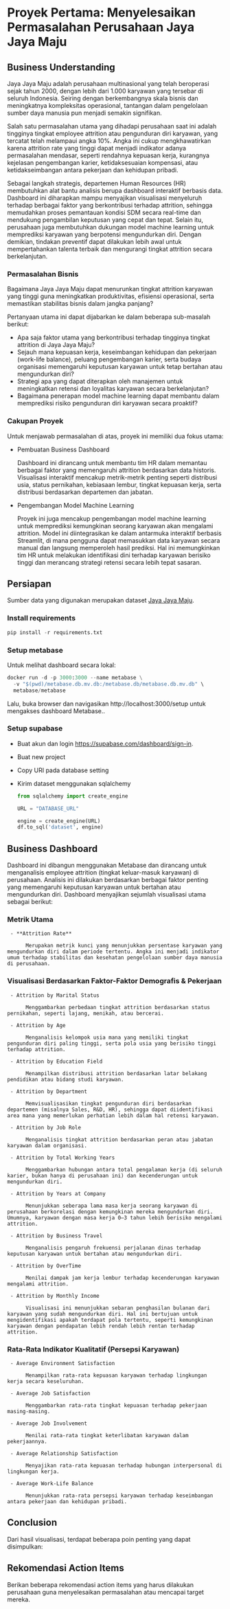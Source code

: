# Proyek Pertama: Menyelesaikan Permasalahan Perusahaan Jaya Jaya Maju

## Business Understanding

Jaya Jaya Maju adalah perusahaan multinasional yang telah beroperasi sejak tahun 2000, dengan lebih dari 1.000 karyawan yang tersebar di seluruh Indonesia. Seiring dengan berkembangnya skala bisnis dan meningkatnya kompleksitas operasional, tantangan dalam pengelolaan sumber daya manusia pun menjadi semakin signifikan.

Salah satu permasalahan utama yang dihadapi perusahaan saat ini adalah tingginya tingkat employee attrition atau pengunduran diri karyawan, yang tercatat telah melampaui angka 10%. Angka ini cukup mengkhawatirkan karena attrition rate yang tinggi dapat menjadi indikator adanya permasalahan mendasar, seperti rendahnya kepuasan kerja, kurangnya kejelasan pengembangan karier, ketidaksesuaian kompensasi, atau ketidakseimbangan antara pekerjaan dan kehidupan pribadi.

Sebagai langkah strategis, departemen Human Resources (HR) membutuhkan alat bantu analisis berupa dashboard interaktif berbasis data. Dashboard ini diharapkan mampu menyajikan visualisasi menyeluruh terhadap berbagai faktor yang berkontribusi terhadap attrition, sehingga memudahkan proses pemantauan kondisi SDM secara real-time dan mendukung pengambilan keputusan yang cepat dan tepat. Selain itu, perusahaan juga membutuhkan dukungan model machine learning untuk memprediksi karyawan yang berpotensi mengundurkan diri. Dengan demikian, tindakan preventif dapat dilakukan lebih awal untuk mempertahankan talenta terbaik dan mengurangi tingkat attrition secara berkelanjutan.

### Permasalahan Bisnis

Bagaimana Jaya Jaya Maju dapat menurunkan tingkat attrition karyawan yang tinggi guna meningkatkan produktivitas, efisiensi operasional, serta memastikan stabilitas bisnis dalam jangka panjang?

Pertanyaan utama ini dapat dijabarkan ke dalam beberapa sub-masalah berikut:

- Apa saja faktor utama yang berkontribusi terhadap tingginya tingkat attrition di Jaya Jaya Maju?
- Sejauh mana kepuasan kerja, keseimbangan kehidupan dan pekerjaan (work-life balance), peluang pengembangan karier, serta budaya organisasi memengaruhi keputusan karyawan untuk tetap bertahan atau mengundurkan diri?
- Strategi apa yang dapat diterapkan oleh manajemen untuk meningkatkan retensi dan loyalitas karyawan secara berkelanjutan?
- Bagaimana penerapan model machine learning dapat membantu dalam memprediksi risiko pengunduran diri karyawan secara proaktif?

### Cakupan Proyek

Untuk menjawab permasalahan di atas, proyek ini memiliki dua fokus utama:

- Pembuatan Business Dashboard

  Dashboard ini dirancang untuk membantu tim HR dalam memantau berbagai faktor yang memengaruhi attrition berdasarkan data historis. Visualisasi interaktif mencakup metrik-metrik penting seperti distribusi usia, status pernikahan, kebiasaan lembur, tingkat kepuasan kerja, serta distribusi berdasarkan departemen dan jabatan.

- Pengembangan Model Machine Learning

  Proyek ini juga mencakup pengembangan model machine learning untuk memprediksi kemungkinan seorang karyawan akan mengalami attrition. Model ini diintegrasikan ke dalam antarmuka interaktif berbasis Streamlit, di mana pengguna dapat memasukkan data karyawan secara manual dan langsung memperoleh hasil prediksi. Hal ini memungkinkan tim HR untuk melakukan identifikasi dini terhadap karyawan berisiko tinggi dan merancang strategi retensi secara lebih tepat sasaran.

## Persiapan

Sumber data yang digunakan merupakan dataset [Jaya Jaya Maju](https://github.com/dicodingacademy/dicoding_dataset/tree/main/employee).

### Install requirements

```python
pip install -r requirements.txt
```

### Setup metabase

Untuk melihat dashboard secara lokal:

```python
docker run -d -p 3000:3000 --name metabase \
  -v "$(pwd)/metabase.db.mv.db:/metabase.db/metabase.db.mv.db" \
  metabase/metabase
```

Lalu, buka browser dan navigasikan http://localhost:3000/setup untuk mengakses dashboard Metabase..

### Setup supabase

- Buat akun dan login https://supabase.com/dashboard/sign-in.
- Buat new project
- Copy URI pada database setting
- Kirim dataset menggunakan sqlalchemy

  ```python
  from sqlalchemy import create_engine

  URL = "DATABASE_URL"

  engine = create_engine(URL)
  df.to_sql('dataset', engine)
  ```

## Business Dashboard

Dashboard ini dibangun menggunakan Metabase dan dirancang untuk menganalisis employee attrition (tingkat keluar-masuk karyawan) di perusahaan. Analisis ini dilakukan berdasarkan berbagai faktor penting yang memengaruhi keputusan karyawan untuk bertahan atau mengundurkan diri. Dashboard menyajikan sejumlah visualisasi utama sebagai berikut:

### Metrik Utama

     - **Attrition Rate**

          Merupakan metrik kunci yang menunjukkan persentase karyawan yang mengundurkan diri dalam periode tertentu. Angka ini menjadi indikator umum terhadap stabilitas dan kesehatan pengelolaan sumber daya manusia di perusahaan.

### Visualisasi Berdasarkan Faktor-Faktor Demografis & Pekerjaan

     - Attrition by Marital Status

          Menggambarkan perbedaan tingkat attrition berdasarkan status pernikahan, seperti lajang, menikah, atau bercerai.

     - Attrition by Age

          Menganalisis kelompok usia mana yang memiliki tingkat pengunduran diri paling tinggi, serta pola usia yang berisiko tinggi terhadap attrition.

     - Attrition by Education Field

          Menampilkan distribusi attrition berdasarkan latar belakang pendidikan atau bidang studi karyawan.

     - Attrition by Department

          Memvisualisasikan tingkat pengunduran diri berdasarkan departemen (misalnya Sales, R&D, HR), sehingga dapat diidentifikasi area mana yang memerlukan perhatian lebih dalam hal retensi karyawan.

     - Attrition by Job Role

          Menganalisis tingkat attrition berdasarkan peran atau jabatan karyawan dalam organisasi.

     - Attrition by Total Working Years

          Menggambarkan hubungan antara total pengalaman kerja (di seluruh karier, bukan hanya di perusahaan ini) dan kecenderungan untuk mengundurkan diri.

     - Attrition by Years at Company

          Menunjukkan seberapa lama masa kerja seorang karyawan di perusahaan berkorelasi dengan kemungkinan mereka mengundurkan diri. Umumnya, karyawan dengan masa kerja 0–3 tahun lebih berisiko mengalami attrition.

     - Attrition by Business Travel

          Menganalisis pengaruh frekuensi perjalanan dinas terhadap keputusan karyawan untuk bertahan atau mengundurkan diri.

     - Attrition by OverTime

          Menilai dampak jam kerja lembur terhadap kecenderungan karyawan mengalami attrition.

     - Attrition by Monthly Income

          Visualisasi ini menunjukkan sebaran penghasilan bulanan dari karyawan yang sudah mengundurkan diri. Hal ini bertujuan untuk mengidentifikasi apakah terdapat pola tertentu, seperti kemungkinan karyawan dengan pendapatan lebih rendah lebih rentan terhadap attrition.

### Rata-Rata Indikator Kualitatif (Persepsi Karyawan)

     - Average Environment Satisfaction

          Menampilkan rata-rata kepuasan karyawan terhadap lingkungan kerja secara keseluruhan.

     - Average Job Satisfaction

          Menggambarkan rata-rata tingkat kepuasan terhadap pekerjaan masing-masing.

     - Average Job Involvement

          Menilai rata-rata tingkat keterlibatan karyawan dalam pekerjaannya.

     - Average Relationship Satisfaction

          Menyajikan rata-rata kepuasan terhadap hubungan interpersonal di lingkungan kerja.

     - Average Work-Life Balance

          Menunjukkan rata-rata persepsi karyawan terhadap keseimbangan antara pekerjaan dan kehidupan pribadi.

## Conclusion

Dari hasil visualisasi, terdapat beberapa poin penting yang dapat disimpulkan:

## Rekomendasi Action Items

Berikan beberapa rekomendasi action items yang harus dilakukan perusahaan guna menyelesaikan permasalahan atau mencapai target mereka.
